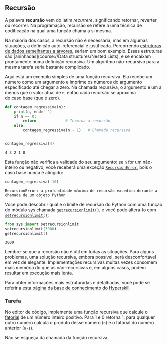 ## Recursão

A palavra <b>recursão</b> vem do latim <i>recurrere</i>, significando retornar, reverter ou recorrer.
Na programação, recursão se refere a uma técnica de codificação na qual uma função chama a si mesma.

Na maioria dos casos, a recursão não é necessária, mas em algumas situações, a definição auto-referencial
é justificada. Percorrendo [estruturas de dados semelhantes a árvores](https://en.wikipedia.org/wiki/Tree_(data_structure)), seriam um bom exemplo.
Essas estruturas são [aninhadas](course://Data structures/Nested Lists), e se encaixam prontamente numa definição recursiva. Um algoritmo não-recursivo
para a mesma tarefa seria bastante complicado.

Aqui está um exemplo simples de uma função recursiva. Ela recebe um número como um argumento
e imprime os números do argumento especificado até chegar a zero. Na chamada recursiva,
o argumento é um a menos que o valor atual de `n`, então cada recursão se aproxima  
do caso base (que é zero).

```python
def contagem_regressiva(n):
    print(n, end=' ')
    if n == 0:
        return             # Termina a recursão
    else:
        contagem_regressiva(n - 1)   # Chamada recursiva


contagem_regressiva(4)
```
```text
4 3 2 1 0 
```

<div class="hint">Esta função não verifica a validade do seu argumento: se <code>n</code> 
for um não-inteiro ou negativo, você receberá uma exceção <a href="https://docs.python.org/3/library/exceptions.html?highlight=recursionerror#RecursionError"><code>RecursionError</code></a>, pois o caso base nunca é atingido:

```python
contagem_regressiva(-10)
```
```text
RecursionError: a profundidade máxima de recursão excedida durante a chamada de um objeto Python
```
Você pode descobrir qual é o limite de recursão do Python com uma função do módulo sys 
chamada [`getrecursionlimit()`](https://docs.python.org/3/library/sys.html#sys.getrecursionlimit), e você pode alterá-lo com [`setrecursionlimit()`](https://docs.python.org/3/library/sys.html#sys.setrecursionlimit):

```python
from sys import setrecursionlimit
setrecursionlimit(3000)
getrecursionlimit()
```
```text
3000
```
</div>

Lembre-se que a recursão não é útil em todas as situações. Para alguns problemas, uma solução recursiva, embora 
possível, será desconfortável em vez de elegante. Implementações recursivas muitas vezes consomem mais 
memória do que as não-recursivas e, em alguns casos, podem resultar em execução mais lenta.

Para obter informações mais estruturadas e detalhadas, você pode se referir a [esta página da base de conhecimento do Hyperskill](https://hyperskill.org/learn/step/7665?utm_source=jba&utm_medium=jba_courses_links).

### Tarefa
No editor de código, implemente uma função recursiva que calcule o [fatorial](https://en.wikipedia.org/wiki/Factorial) de um número inteiro positivo.
Para 1 e 0 retorna 1, para qualquer outro número calcula o produto desse número (`n`) e
o fatorial do número anterior (`n-1`).

<div class="hint">Não se esqueça da chamada da função recursiva.</div>
